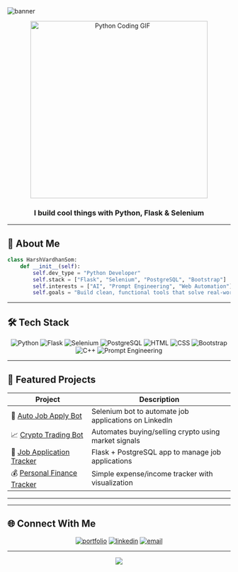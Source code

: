 <!-- Header Banner -->
<img src="https://capsule-render.vercel.app/api?type=waving&color=0d6efd&height=200&section=header&text=Hi,%20I'm%20Harsh%20Vardhan%20Som!&fontSize=40&fontColor=ffffff&animation=fadeIn" alt="banner"/>

<p align="center">
  <img src="https://media.giphy.com/media/qgQUggAC3Pfv687qPC/giphy.gif" width="400" alt="Python Coding GIF">
</p>

<h3 align="center">I build cool things with Python, Flask & Selenium</h3>



---

## 🧠 About Me

```python
class HarshVardhanSom:
    def __init__(self):
        self.dev_type = "Python Developer"
        self.stack = ["Flask", "Selenium", "PostgreSQL", "Bootstrap"]
        self.interests = ["AI", "Prompt Engineering", "Web Automation"]
        self.goals = "Build clean, functional tools that solve real-world problems"
```

---

## 🛠️ Tech Stack

<div align="center">
  
  ![Python](https://img.shields.io/badge/Python-3776AB?style=for-the-badge&logo=python&logoColor=white)
  ![Flask](https://img.shields.io/badge/Flask-000000?style=for-the-badge&logo=flask&logoColor=white)
  ![Selenium](https://img.shields.io/badge/Selenium-43B02A?style=for-the-badge&logo=selenium&logoColor=white)
  ![PostgreSQL](https://img.shields.io/badge/PostgreSQL-336791?style=for-the-badge&logo=postgresql&logoColor=white)
  ![HTML](https://img.shields.io/badge/HTML5-E34F26?style=for-the-badge&logo=html5&logoColor=white)
  ![CSS](https://img.shields.io/badge/CSS3-1572B6?style=for-the-badge&logo=css3&logoColor=white)
  ![Bootstrap](https://img.shields.io/badge/Bootstrap-7952B3?style=for-the-badge&logo=bootstrap&logoColor=white)
  ![C++](https://img.shields.io/badge/C++-00599C?style=for-the-badge&logo=cplusplus&logoColor=white)
  ![Prompt Engineering](https://img.shields.io/badge/Prompt%20Engineering-AI-blueviolet?style=for-the-badge)

</div>

---

## 📌 Featured Projects

| Project | Description |
|--------|-------------|
| 🔁 [Auto Job Apply Bot](https://github.com/Gunner2033d/Automated_Job_Apply_on_LinkedIn) | Selenium bot to automate job applications on LinkedIn |
| 📈 [Crypto Trading Bot](https://github.com/yourusername/crypto-trader) | Automates buying/selling crypto using market signals |
| 💼 [Job Application Tracker](https://github.com/yourusername/job-tracker) | Flask + PostgreSQL app to manage job applications |
| 💰 [Personal Finance Tracker](https://github.com/yourusername/finance-tracker) | Simple expense/income tracker with visualization |

---
---

## 🌐 Connect With Me

<p align="center">
  <a href="https://your-portfolio-link.com" target="_blank"><img src="https://img.shields.io/badge/Portfolio-%23000000.svg?style=for-the-badge&logo=firefox&logoColor=white" alt="portfolio"/></a>
  <a href="https://linkedin.com/in/yourprofile" target="_blank"><img src="https://img.shields.io/badge/LinkedIn-%230077B5.svg?style=for-the-badge&logo=linkedin&logoColor=white" alt="linkedin"/></a>
  <a href="mailto:your@email.com"><img src="https://img.shields.io/badge/Email-D14836?style=for-the-badge&logo=gmail&logoColor=white" alt="email"/></a>
</p>

---

<p align="center">
  <img src="https://capsule-render.vercel.app/api?type=waving&color=0d6efd&height=120&section=footer"/>
</p>

